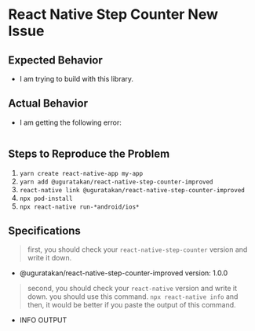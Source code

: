 # React Native Step Counter New Issue

## Expected Behavior

- I am trying to build with this library.

## Actual Behavior

- I am getting the following error:

```log

```

## Steps to Reproduce the Problem

1. `yarn create react-native-app my-app`
2. `yarn add @uguratakan/react-native-step-counter-improved`
3. `react-native link @uguratakan/react-native-step-counter-improved`
4. `npx pod-install`
5. `npx react-native run-*android/ios*`

## Specifications

> first, you should check your `react-native-step-counter` version and write it down.

- @uguratakan/react-native-step-counter-improved version: 1.0.0

> second, you should check your `react-native` version and write it down. you should use this command. `npx react-native info`
> and then, it would be better if you paste the output of this command.

- INFO OUTPUT

```yaml

```
